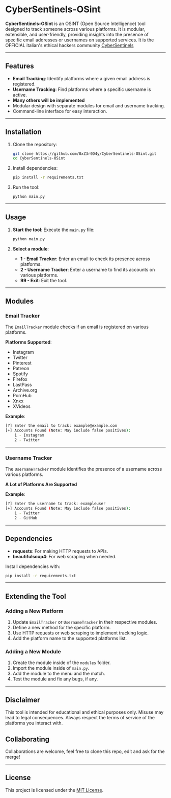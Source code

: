 # CyberSentinels-OSint

**CyberSentinels-OSint** is an OSINT (Open Source Intelligence) tool designed to track someone across various platforms. It is modular, extensible, and user-friendly, providing insights into the presence of specific email addresses or usernames on supported services.
It is the OFFICIAL italian's ethical hackers community [CyberSentinels](https://cybersentinels.net)

---

## Features

- **Email Tracking**: Identify platforms where a given email address is registered.
- **Username Tracking**: Find platforms where a specific username is active.
- **Many others will be implemented**
- Modular design with separate modules for email and username tracking.
- Command-line interface for easy interaction.

---

## Installation

1. Clone the repository:
   ```bash
   git clone https://github.com/0xZ3r0D4y/CyberSentinels-OSint.git
   cd CyberSentinels-OSint
   ```

2. Install dependencies:
   ```bash
   pip install -r requirements.txt
   ```

3. Run the tool:
   ```bash
   python main.py
   ```

---

## Usage

1. **Start the tool**:
   Execute the `main.py` file:
   ```bash
   python main.py
   ```

2. **Select a module**:
   - **1 - Email Tracker**: Enter an email to check its presence across platforms.
   - **2 - Username Tracker**: Enter a username to find its accounts on various platforms.
   - **99 - Exit**: Exit the tool.

---

## Modules

### Email Tracker
The `EmailTracker` module checks if an email is registered on various platforms.  

**Platforms Supported**:
- Instagram
- Twitter
- Pinterest
- Patreon
- Spotify
- Firefox
- LastPass
- Archive.org
- PornHub
- Xnxx
- XVideos

**Example**:
```bash
[?] Enter the email to track: example@example.com
[+] Accounts Found (Note: May include false positives):
    1 - Instagram
    2 - Twitter
```

---

### Username Tracker
The `UsernameTracker` module identifies the presence of a username across various platforms.  

**A Lot of Platforms Are Supported**

**Example**:
```bash
[?] Enter the username to track: exampleuser
[+] Accounts Found (Note: May include false positives):
    1 - Twitter
    2 - GitHub
```

---

## Dependencies

- **requests**: For making HTTP requests to APIs.
- **beautifulsoup4**: For web scraping when needed.

Install dependencies with:
```bash
pip install -r requirements.txt
```

---

## Extending the Tool

### Adding a New Platform
1. Update `EmailTracker` or `UsernameTracker` in their respective modules.
2. Define a new method for the specific platform.
3. Use HTTP requests or web scraping to implement tracking logic.
4. Add the platform name to the supported platforms list.

### Adding a New Module
1. Create the module inside of the `modules` folder.
2. Import the module inside of `main.py`.
3. Add the module to the menu and the match.
4. Test the module and fix any bugs, if any.

---

## Disclaimer
This tool is intended for educational and ethical purposes only. Misuse may lead to legal consequences. Always respect the terms of service of the platforms you interact with.

## Collaborating
Collaborations are welcome, feel free to clone this repo, edit and ask for the merge!

---

## License
This project is licensed under the [MIT License](LICENSE).